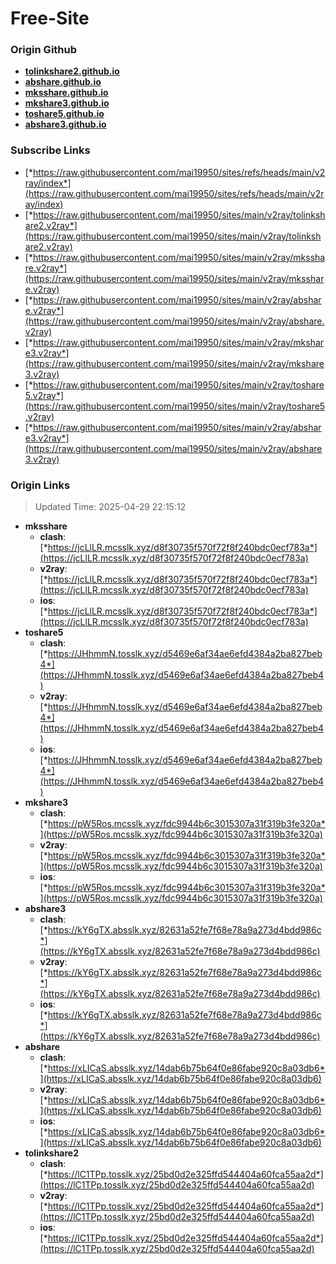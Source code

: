 # Free-Site

### Origin Github

- [**tolinkshare2.github.io**](https://github.com/tolinkshare2/tolinkshare2.github.io)
- [**abshare.github.io**](https://github.com/abshare/abshare.github.io)
- [**mksshare.github.io**](https://github.com/mksshare/mksshare.github.io)
- [**mkshare3.github.io**](https://github.com/mkshare3/mkshare3.github.io)
- [**toshare5.github.io**](https://github.com/toshare5/toshare5.github.io)
- [**abshare3.github.io**](https://github.com/abshare3/abshare3.github.io)

### Subscribe Links

- [*https://raw.githubusercontent.com/mai19950/sites/refs/heads/main/v2ray/index*](https://raw.githubusercontent.com/mai19950/sites/refs/heads/main/v2ray/index)
- [*https://raw.githubusercontent.com/mai19950/sites/main/v2ray/tolinkshare2.v2ray*](https://raw.githubusercontent.com/mai19950/sites/main/v2ray/tolinkshare2.v2ray)
- [*https://raw.githubusercontent.com/mai19950/sites/main/v2ray/mksshare.v2ray*](https://raw.githubusercontent.com/mai19950/sites/main/v2ray/mksshare.v2ray)
- [*https://raw.githubusercontent.com/mai19950/sites/main/v2ray/abshare.v2ray*](https://raw.githubusercontent.com/mai19950/sites/main/v2ray/abshare.v2ray)
- [*https://raw.githubusercontent.com/mai19950/sites/main/v2ray/mkshare3.v2ray*](https://raw.githubusercontent.com/mai19950/sites/main/v2ray/mkshare3.v2ray)
- [*https://raw.githubusercontent.com/mai19950/sites/main/v2ray/toshare5.v2ray*](https://raw.githubusercontent.com/mai19950/sites/main/v2ray/toshare5.v2ray)
- [*https://raw.githubusercontent.com/mai19950/sites/main/v2ray/abshare3.v2ray*](https://raw.githubusercontent.com/mai19950/sites/main/v2ray/abshare3.v2ray)

### Origin Links

> Updated Time: 2025-04-29 22:15:12

- **mksshare**
  - **clash**: [*https://jcLlLR.mcsslk.xyz/d8f30735f570f72f8f240bdc0ecf783a*](https://jcLlLR.mcsslk.xyz/d8f30735f570f72f8f240bdc0ecf783a)
  - **v2ray**: [*https://jcLlLR.mcsslk.xyz/d8f30735f570f72f8f240bdc0ecf783a*](https://jcLlLR.mcsslk.xyz/d8f30735f570f72f8f240bdc0ecf783a)
  - **ios**: [*https://jcLlLR.mcsslk.xyz/d8f30735f570f72f8f240bdc0ecf783a*](https://jcLlLR.mcsslk.xyz/d8f30735f570f72f8f240bdc0ecf783a)
- **toshare5**
  - **clash**: [*https://JHhmmN.tosslk.xyz/d5469e6af34ae6efd4384a2ba827beb4*](https://JHhmmN.tosslk.xyz/d5469e6af34ae6efd4384a2ba827beb4)
  - **v2ray**: [*https://JHhmmN.tosslk.xyz/d5469e6af34ae6efd4384a2ba827beb4*](https://JHhmmN.tosslk.xyz/d5469e6af34ae6efd4384a2ba827beb4)
  - **ios**: [*https://JHhmmN.tosslk.xyz/d5469e6af34ae6efd4384a2ba827beb4*](https://JHhmmN.tosslk.xyz/d5469e6af34ae6efd4384a2ba827beb4)
- **mkshare3**
  - **clash**: [*https://pW5Ros.mcsslk.xyz/fdc9944b6c3015307a31f319b3fe320a*](https://pW5Ros.mcsslk.xyz/fdc9944b6c3015307a31f319b3fe320a)
  - **v2ray**: [*https://pW5Ros.mcsslk.xyz/fdc9944b6c3015307a31f319b3fe320a*](https://pW5Ros.mcsslk.xyz/fdc9944b6c3015307a31f319b3fe320a)
  - **ios**: [*https://pW5Ros.mcsslk.xyz/fdc9944b6c3015307a31f319b3fe320a*](https://pW5Ros.mcsslk.xyz/fdc9944b6c3015307a31f319b3fe320a)
- **abshare3**
  - **clash**: [*https://kY6gTX.absslk.xyz/82631a52fe7f68e78a9a273d4bdd986c*](https://kY6gTX.absslk.xyz/82631a52fe7f68e78a9a273d4bdd986c)
  - **v2ray**: [*https://kY6gTX.absslk.xyz/82631a52fe7f68e78a9a273d4bdd986c*](https://kY6gTX.absslk.xyz/82631a52fe7f68e78a9a273d4bdd986c)
  - **ios**: [*https://kY6gTX.absslk.xyz/82631a52fe7f68e78a9a273d4bdd986c*](https://kY6gTX.absslk.xyz/82631a52fe7f68e78a9a273d4bdd986c)
- **abshare**
  - **clash**: [*https://xLICaS.absslk.xyz/14dab6b75b64f0e86fabe920c8a03db6*](https://xLICaS.absslk.xyz/14dab6b75b64f0e86fabe920c8a03db6)
  - **v2ray**: [*https://xLICaS.absslk.xyz/14dab6b75b64f0e86fabe920c8a03db6*](https://xLICaS.absslk.xyz/14dab6b75b64f0e86fabe920c8a03db6)
  - **ios**: [*https://xLICaS.absslk.xyz/14dab6b75b64f0e86fabe920c8a03db6*](https://xLICaS.absslk.xyz/14dab6b75b64f0e86fabe920c8a03db6)
- **tolinkshare2**
  - **clash**: [*https://lC1TPp.tosslk.xyz/25bd0d2e325ffd544404a60fca55aa2d*](https://lC1TPp.tosslk.xyz/25bd0d2e325ffd544404a60fca55aa2d)
  - **v2ray**: [*https://lC1TPp.tosslk.xyz/25bd0d2e325ffd544404a60fca55aa2d*](https://lC1TPp.tosslk.xyz/25bd0d2e325ffd544404a60fca55aa2d)
  - **ios**: [*https://lC1TPp.tosslk.xyz/25bd0d2e325ffd544404a60fca55aa2d*](https://lC1TPp.tosslk.xyz/25bd0d2e325ffd544404a60fca55aa2d)
